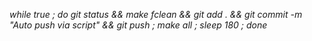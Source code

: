 *while true ; do git status && make fclean && git add . && git commit -m "Auto push via script" && git push ; make all ; sleep 180 ; done*
